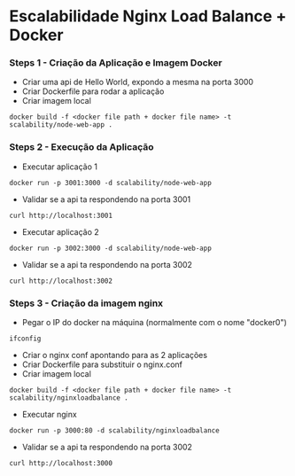 # Escalabilidade Nginx Load Balance + Docker

### Steps 1 - Criação da Aplicação e Imagem Docker 
* Criar uma api de Hello World, expondo a mesma na porta 3000
* Criar Dockerfile para rodar a aplicação
* Criar imagem local
```
docker build -f <docker file path + docker file name> -t scalability/node-web-app .
```

### Steps 2 - Execução da Aplicação
* Executar aplicação 1
```
docker run -p 3001:3000 -d scalability/node-web-app
```
* Validar se a api ta respondendo na porta 3001
```
curl http://localhost:3001
```
* Executar aplicação 2
```
docker run -p 3002:3000 -d scalability/node-web-app
```
* Validar se a api ta respondendo na porta 3002
```
curl http://localhost:3002
```

### Steps 3 - Criação da imagem nginx
* Pegar o IP do docker na máquina (normalmente com o nome "docker0")
```
ifconfig
```
* Criar o nginx conf apontando para as 2 aplicações
* Criar Dockerfile para substituir o nginx.conf
* Criar imagem local
```
docker build -f <docker file path + docker file name> -t scalability/nginxloadbalance .
```
* Executar nginx
```
docker run -p 3000:80 -d scalability/nginxloadbalance
```
* Validar se a api ta respondendo na porta 3002
```
curl http://localhost:3000
```